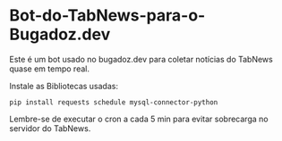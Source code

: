 # Bot-do-TabNews-para-o-Bugadoz.dev
Este é um bot usado no bugadoz.dev para coletar notícias do TabNews quase em tempo real. 

Instale as Bibliotecas usadas:

`pip install requests schedule mysql-connector-python`

Lembre-se de executar o cron a cada 5 min para evitar sobrecarga no servidor do TabNews.
